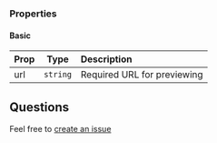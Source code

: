 ### Properties

#### Basic

| Prop           |    Type    | Description                                                                                                 |
| :------------- | :--------: | :---------------------------------------------------------------------------------------------------------- |
|     url        |  `string`  | Required URL for previewing                                                                                 |


## Questions

Feel free to [create an issue](https://github.com/housesports/react-native-link-preview/issues/new)
